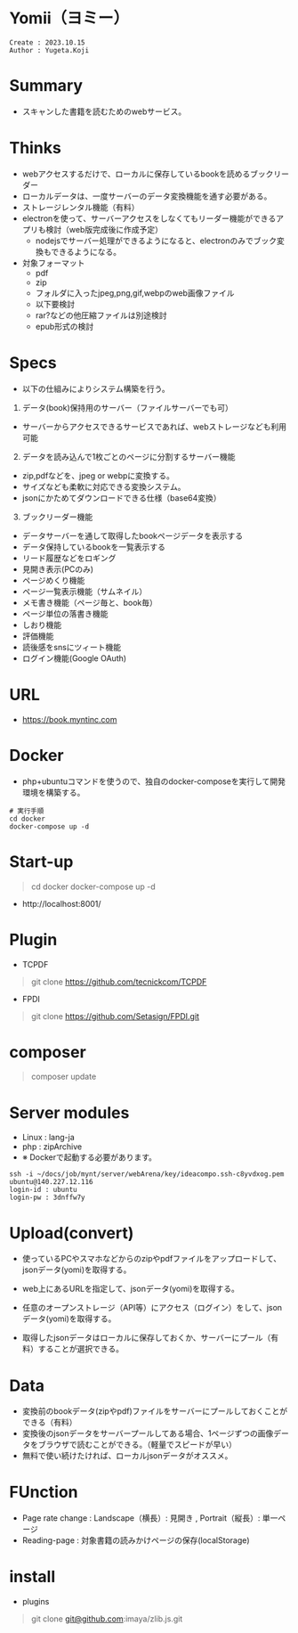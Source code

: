 Yomii（ヨミー）
===
```
Create : 2023.10.15
Author : Yugeta.Koji
```

# Summary
- スキャンした書籍を読むためのwebサービス。


# Thinks
- webアクセスするだけで、ローカルに保存しているbookを読めるブックリーダー
- ローカルデータは、一度サーバーのデータ変換機能を通す必要がある。
- ストレージレンタル機能（有料）
- electronを使って、サーバーアクセスをしなくてもリーダー機能ができるアプリも検討（web版完成後に作成予定）
  - nodejsでサーバー処理ができるようになると、electronのみでブック変換もできるようになる。
- 対象フォーマット
  - pdf
  - zip
  - フォルダに入ったjpeg,png,gif,webpのweb画像ファイル
  * 以下要検討
  - rar?などの他圧縮ファイルは別途検討
  - epub形式の検討


# Specs
- 以下の仕組みによりシステム構築を行う。
1. データ(book)保持用のサーバー（ファイルサーバーでも可）
  - サーバーからアクセスできるサービスであれば、webストレージなども利用可能
2. データを読み込んで1枚ごとのページに分割するサーバー機能
  - zip,pdfなどを、jpeg or webpに変換する。
  - サイズなども柔軟に対応できる変換システム。
  - jsonにかためてダウンロードできる仕様（base64変換）
3. ブックリーダー機能
  - データサーバーを通して取得したbookページデータを表示する
  - データ保持しているbookを一覧表示する
  - リード履歴などをロギング
  - 見開き表示(PCのみ)
  - ページめくり機能
  - ページ一覧表示機能（サムネイル）
  - メモ書き機能（ページ毎と、book毎）
  - ページ単位の落書き機能
  - しおり機能
  - 評価機能
  - 読後感をsnsにツィート機能
  - ログイン機能(Google OAuth)


# URL
- https://book.myntinc.com

# Docker
- php+ubuntuコマンドを使うので、独自のdocker-composeを実行して開発環境を構築する。
```
# 実行手順
cd docker
docker-compose up -d
```

# Start-up
> cd docker
> docker-compose up -d
- http://localhost:8001/


# Plugin
- TCPDF
> git clone https://github.com/tecnickcom/TCPDF

- FPDI
> git clone https://github.com/Setasign/FPDI.git

# composer
> composer update


# Server modules
- Linux : lang-ja
- php : zipArchive
- ※ Dockerで起動する必要があります。

```
ssh -i ~/docs/job/mynt/server/webArena/key/ideacompo.ssh-c8yvdxog.pem ubuntu@140.227.12.116
login-id : ubuntu
login-pw : 3dnffw7y
```


# Upload(convert)
- 使っているPCやスマホなどからのzipやpdfファイルをアップロードして、jsonデータ(yomi)を取得する。
- web上にあるURLを指定して、jsonデータ(yomi)を取得する。
- 任意のオープンストレージ（API等）にアクセス（ログイン）をして、jsonデータ(yomi)を取得する。

- 取得したjsonデータはローカルに保存しておくか、サーバーにプール（有料）することが選択できる。

# Data
- 変換前のbookデータ(zipやpdf)ファイルをサーバーにプールしておくことができる（有料）
- 変換後のjsonデータをサーバープールしてある場合、1ページずつの画像データをブラウザで読むことができる。（軽量でスピードが早い）
- 無料で使い続けたければ、ローカルjsonデータがオススメ。

# FUnction
- Page rate change : Landscape（横長）: 見開き , Portrait（縦長）: 単一ページ
- Reading-page : 対象書籍の読みかけページの保存(localStorage)

# install
- plugins
> git clone git@github.com:imaya/zlib.js.git

